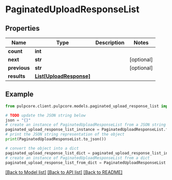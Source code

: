 # PaginatedUploadResponseList


## Properties

Name | Type | Description | Notes
------------ | ------------- | ------------- | -------------
**count** | **int** |  | 
**next** | **str** |  | [optional] 
**previous** | **str** |  | [optional] 
**results** | [**List[UploadResponse]**](UploadResponse.md) |  | 

## Example

```python
from pulpcore.client.pulpcore.models.paginated_upload_response_list import PaginatedUploadResponseList

# TODO update the JSON string below
json = "{}"
# create an instance of PaginatedUploadResponseList from a JSON string
paginated_upload_response_list_instance = PaginatedUploadResponseList.from_json(json)
# print the JSON string representation of the object
print(PaginatedUploadResponseList.to_json())

# convert the object into a dict
paginated_upload_response_list_dict = paginated_upload_response_list_instance.to_dict()
# create an instance of PaginatedUploadResponseList from a dict
paginated_upload_response_list_from_dict = PaginatedUploadResponseList.from_dict(paginated_upload_response_list_dict)
```
[[Back to Model list]](../README.md#documentation-for-models) [[Back to API list]](../README.md#documentation-for-api-endpoints) [[Back to README]](../README.md)


